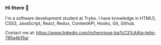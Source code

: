 ### Hi there 👋
I'm a software development student at Trybe.
I have knowledge in HTML5, CSS3, JavaScript, React, Redux, ContextAPI, Hooks, Git, Github.

Contact me at: https://www.linkedin.com/in/henrique-ba%C3%AAta-leite-785a4b15a/

<!--
**HenriqueBaetaLeite/HenriqueBaetaLeite** is a ✨ _special_ ✨ repository because its `README.md` (this file) appears on your GitHub profile.

Here are some ideas to get you started:

- 🔭 I’m currently working on ...
- 🌱 I’m currently learning ...
- 👯 I’m looking to collaborate on ...
- 🤔 I’m looking for help with ...
- 💬 Ask me about ...
- 📫 How to reach me: ...
- 😄 Pronouns: ...
- ⚡ Fun fact: ...
-->
